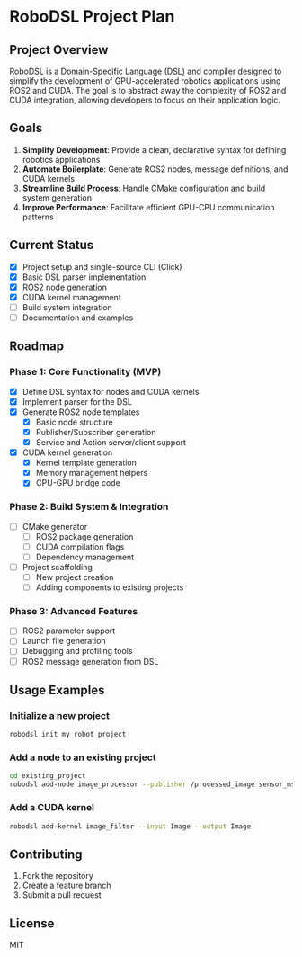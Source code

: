# RoboDSL Project Plan

## Project Overview
RoboDSL is a Domain-Specific Language (DSL) and compiler designed to simplify the development of GPU-accelerated robotics applications using ROS2 and CUDA. The goal is to abstract away the complexity of ROS2 and CUDA integration, allowing developers to focus on their application logic.

## Goals
1. **Simplify Development**: Provide a clean, declarative syntax for defining robotics applications
2. **Automate Boilerplate**: Generate ROS2 nodes, message definitions, and CUDA kernels
3. **Streamline Build Process**: Handle CMake configuration and build system generation
4. **Improve Performance**: Facilitate efficient GPU-CPU communication patterns

## Current Status
- [x] Project setup and single-source CLI (Click)
- [x] Basic DSL parser implementation
- [x] ROS2 node generation
- [x] CUDA kernel management
- [ ] Build system integration
- [ ] Documentation and examples

## Roadmap

### Phase 1: Core Functionality (MVP)
- [x] Define DSL syntax for nodes and CUDA kernels
- [x] Implement parser for the DSL
- [x] Generate ROS2 node templates
  - [x] Basic node structure
  - [x] Publisher/Subscriber generation
  - [x] Service and Action server/client support
- [x] CUDA kernel generation
  - [x] Kernel template generation
  - [x] Memory management helpers
  - [x] CPU-GPU bridge code

### Phase 2: Build System & Integration
- [ ] CMake generator
  - [ ] ROS2 package generation
  - [ ] CUDA compilation flags
  - [ ] Dependency management
- [ ] Project scaffolding
  - [ ] New project creation
  - [ ] Adding components to existing projects

### Phase 3: Advanced Features
- [ ] ROS2 parameter support
- [ ] Launch file generation
- [ ] Debugging and profiling tools
- [ ] ROS2 message generation from DSL

## Usage Examples

### Initialize a new project
```bash
robodsl init my_robot_project
```

### Add a node to an existing project
```bash
cd existing_project
robodsl add-node image_processor --publisher /processed_image sensor_msgs/msg/Image
```

### Add a CUDA kernel
```bash
robodsl add-kernel image_filter --input Image --output Image
```

## Contributing
1. Fork the repository
2. Create a feature branch
3. Submit a pull request

## License
MIT
